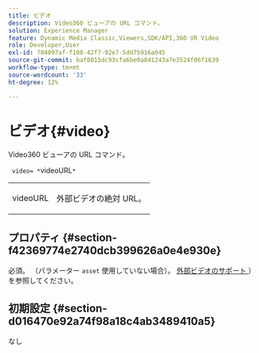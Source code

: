 ```yaml
---
title: ビデオ
description: Video360 ビューアの URL コマンド。
solution: Experience Manager
feature: Dynamic Media Classic,Viewers,SDK/API,360 VR Video
role: Developer,User
exl-id: 704097af-f108-42f7-92e7-5dd75916a045
source-git-commit: baf8015dc93cfa6be0a841243a7e3524f06f1639
workflow-type: tm+mt
source-wordcount: '33'
ht-degree: 12%

---
```


# ビデオ{#video}

Video360 ビューアの URL コマンド。

` video= *`videoURL`*`

<table id="table_C616483932C2482CA9794DDD7313FD7C"> 
 <tbody> 
  <tr> 
   <td colname="col1"> <p> <span class="codeph"> <span class="varname"> videoURL</span> </span> </p> </td> 
   <td colname="col2"> <p> 外部ビデオの絶対 URL。 </p> </td> 
  </tr> 
 </tbody> 
</table>

## プロパティ {#section-f42369774e2740dcb399626a0e4e930e}

必須。 （パラメーター `asset` 使用していない場合）。 [&#x200B; 外部ビデオのサポート &#x200B;](../../../c-html5-aem-asset-viewers/c-html5-aem-video360/c-html5-aem-video360-external-video-support.md#concept-66aa2784f2294794989bad2af74c3760)）を参照してください。

## 初期設定 {#section-d016470e92a74f98a18c4ab3489410a5}

なし

<!--
## Example {#section-7621c8ebd4144bc08a537d01bd9c3f2f}

```
video=https://s7d9.scene7.com/is/content/Viewers/space_station_360-AVS
```
-->
